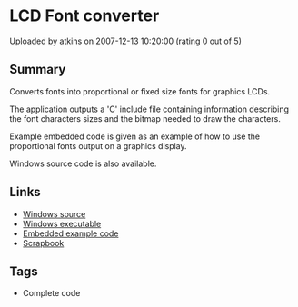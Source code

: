 # LCD Font converter

Uploaded by atkins on 2007-12-13 10:20:00 (rating 0 out of 5)

## Summary

Converts fonts into proportional or fixed size fonts for graphics LCDs.  

The application outputs a 'C' include file containing information describing the font characters sizes and the bitmap needed to draw the characters.  

Example embedded code is given as an example of how to use the proportional fonts output on a graphics display.  

Windows source code is also available.

## Links

- [Windows source](http://www.nanobox.endoftheinternet.org/Download/files/Font/font.zip)
- [Windows executable](http://www.nanobox.endoftheinternet.org/Download/files/Font/font.exe)
- [Embedded example code](http://www.nanobox.endoftheinternet.org/Download/files/Font/font.c)
- [Scrapbook](http://www.nanobox.endoftheinternet.org/scrapbook.html)

## Tags

- Complete code
